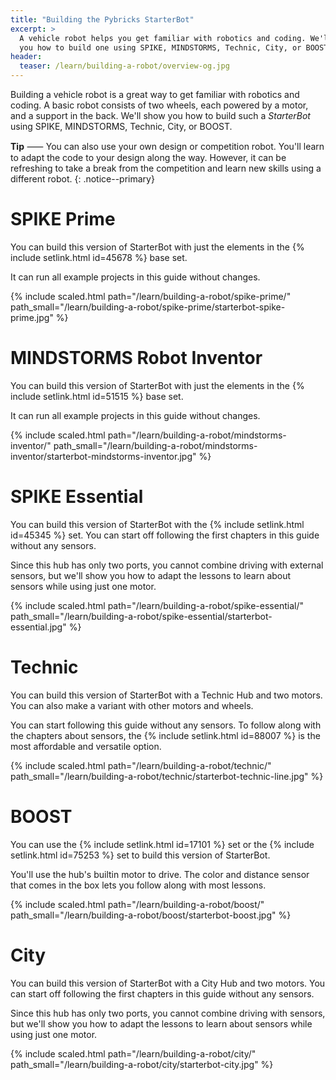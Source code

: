 ```yaml
---
title: "Building the Pybricks StarterBot"
excerpt: >
  A vehicle robot helps you get familiar with robotics and coding. We'll show
  you how to build one using SPIKE, MINDSTORMS, Technic, City, or BOOST.
header:
  teaser: /learn/building-a-robot/overview-og.jpg
---
```


Building a vehicle robot is a great way to get familiar with robotics and
coding. A basic robot consists of two wheels, each powered by a motor, and a
support in the back. We'll show you how to build such a _StarterBot_ using
SPIKE, MINDSTORMS, Technic, City, or BOOST.

**Tip** ⸺ You can also use your own design or competition robot. You'll learn
to adapt the code to your design along the way. However, it can be
refreshing to take a break from the competition and learn new skills using
a different robot.
{: .notice--primary}

# SPIKE Prime

You can build this version of StarterBot with just the elements in the {%
include setlink.html id=45678 %} base set.

It can run all example projects in this guide without changes.

{% include scaled.html
  path="/learn/building-a-robot/spike-prime/"
  path_small="/learn/building-a-robot/spike-prime/starterbot-spike-prime.jpg"
%}

# MINDSTORMS Robot Inventor

You can build this version of StarterBot with just the elements in the {%
include setlink.html id=51515 %} base set.

It can run all example projects in this guide without changes.

{% include scaled.html
  path="/learn/building-a-robot/mindstorms-inventor/"
  path_small="/learn/building-a-robot/mindstorms-inventor/starterbot-mindstorms-inventor.jpg"
%}

# SPIKE Essential

You can build this version of StarterBot with the {% include setlink.html
id=45345 %} set. You can start off following the first chapters in this guide
without any sensors.

Since this hub has only two ports, you cannot combine driving with external
sensors, but we'll show you how to adapt the lessons to learn about sensors
while using just one motor.

{% include scaled.html
  path="/learn/building-a-robot/spike-essential/"
  path_small="/learn/building-a-robot/spike-essential/starterbot-essential.jpg"
%}


# Technic

You can build this version of StarterBot with a Technic Hub and two motors. You
can also make a variant with other motors and wheels.

You can start following this guide without any sensors. To follow along with the
chapters about sensors, the {% include setlink.html id=88007 %} is the most
affordable and versatile option.


{% include scaled.html
  path="/learn/building-a-robot/technic/"
  path_small="/learn/building-a-robot/technic/starterbot-technic-line.jpg"
%}


# BOOST

You can use the {% include setlink.html id=17101 %} set or the
{% include setlink.html id=75253 %} set to build this version of StarterBot.

You'll use the hub's builtin motor to drive. The color and distance sensor that
comes in the box lets you follow along with most lessons.

{% include scaled.html
  path="/learn/building-a-robot/boost/"
  path_small="/learn/building-a-robot/boost/starterbot-boost.jpg"
%}


# City

You can build this version of StarterBot with a City Hub and two motors. You
can start off following the first chapters in this guide without any sensors.

Since this hub has only two ports, you cannot combine driving with sensors, but
we'll show you how to adapt the lessons to learn about sensors while using just
one motor.

{% include scaled.html
  path="/learn/building-a-robot/city/"
  path_small="/learn/building-a-robot/city/starterbot-city.jpg"
%}
